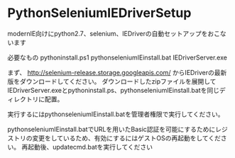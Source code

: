 # PythonSeleniumIEDriverSetup
modernIE向けにpython2.7、selenium、IEDriverの自動セットアップをおこないます

必要なもの
pythoninstall.ps1
pythonseleniumIEinstall.bat
IEDriverServer.exe

まず、 http://selenium-release.storage.googleapis.com/ からIEDriverの最新版をダウンロードしてください。
ダウンロードしたzipファイルを展開してIEDriverServer.exeとpythoninstall.ps、pythonseleniumIEinstall.batを同じディレクトリに配置。

実行するにはpythonseleniumIEinstall.batを管理者権限で実行してください。

pythonseleniumIEinstall.batでURLを用いたBasic認証を可能にするためにレジストリの変更をしているため、有効にするにはゲストOSの再起動をしてください。
再起動後、updatecmd.batを実行してください
